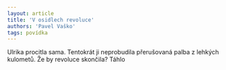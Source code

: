 ```yaml
---
layout: article
title: 'V osidlech revoluce'
authors: 'Pavel Vaško'
tags: povídka
---
```


Ulrika procitla sama. Tentokrát ji neprobudila přerušovaná palba z lehkých
kulometů. Že by revoluce skončila? Táhlo
